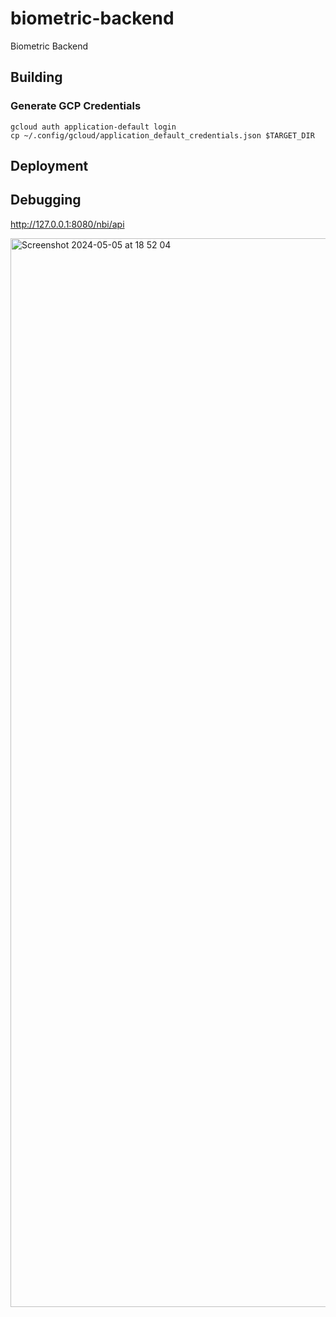 # biometric-backend
Biometric Backend

## Building
### Generate GCP Credentials
```
gcloud auth application-default login 
cp ~/.config/gcloud/application_default_credentials.json $TARGET_DIR
```

## Deployment

## Debugging

http://127.0.0.1:8080/nbi/api


<img width="1710" alt="Screenshot 2024-05-05 at 18 52 04" src="https://github.com/ObrienlabsDev/biometric-backend/assets/24765473/165eab56-b8a5-4111-87bb-dd4c4eb5dcef">

